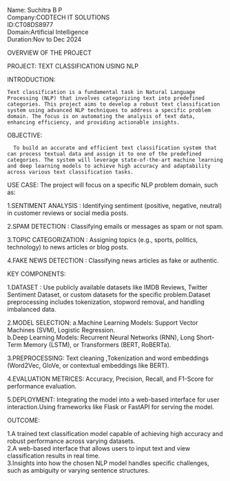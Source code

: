 Name: Suchitra B P                                                                                                                                                                                                
Company:CODTECH IT SOLUTIONS                                                                                                                                                                                      
ID:CT08DS8977                                                                                                                                                                                                     
Domain:Artificial Intelligence                                                                                                                                                                                   
Duration:Nov to Dec 2024                                                                                                                                                                                          

OVERVIEW OF THE PROJECT

PROJECT: TEXT CLASSIFICATION USING NLP

INTRODUCTION:                                                                                                                                                                                                     
    
    Text classification is a fundamental task in Natural Language Processing (NLP) that involves categorizing text into predefined categories. This project aims to develop a robust text classification system using advanced NLP techniques to address a specific problem domain. The focus is on automating the analysis of text data, enhancing efficiency, and providing actionable insights.

OBJECTIVE:                                                                                                                                                                                                        
      
      To build an accurate and efficient text classification system that can process textual data and assign it to one of the predefined categories. The system will leverage state-of-the-art machine learning and deep learning models to achieve high accuracy and adaptability across various text classification tasks.

USE CASE:
     The project will focus on a specific NLP problem domain, such as:

1.SENTIMENT ANALYSIS : Identifying sentiment (positive, negative, neutral) in customer reviews or social media posts.

2.SPAM DETECTION : Classifying emails or messages as spam or not spam.

3.TOPIC CATEGORIZATION : Assigning topics (e.g., sports, politics, technology) to news articles or blog posts.

4.FAKE NEWS DETECTION : Classifying news articles as fake or authentic.

KEY COMPONENTS:

1.DATASET :
      Use publicly available datasets like IMDB Reviews, Twitter Sentiment Dataset, or custom datasets for the specific problem.Dataset preprocessing includes tokenization, stopword removal, and handling imbalanced data.
			
2.MODEL SELECTION:
      a.Machine Learning Models: Support Vector Machines (SVM), Logistic Regression.                                                                                                                              
      b.Deep Learning Models: Recurrent Neural Networks (RNN), Long Short-Term Memory (LSTM), or Transformers (BERT, RoBERTa).
		
3.PREPROCESSING:
      Text cleaning ,Tokenization and word embeddings (Word2Vec, GloVe, or contextual embeddings like BERT).

4.EVALUATION METRICES:
      Accuracy, Precision, Recall, and F1-Score for performance evaluation.

5.DEPLOYMENT:
      Integrating the model into a web-based interface for user interaction.Using frameworks like Flask or FastAPI for serving the model.

OUTCOME:

1.A trained text classification model capable of achieving high accuracy and robust performance across varying datasets.                                                                                          
2.A web-based interface that allows users to input text and view classification results in real time.                                                                                                             
3.Insights into how the chosen NLP model handles specific challenges, such as ambiguity or varying sentence structures.                                                                                             
